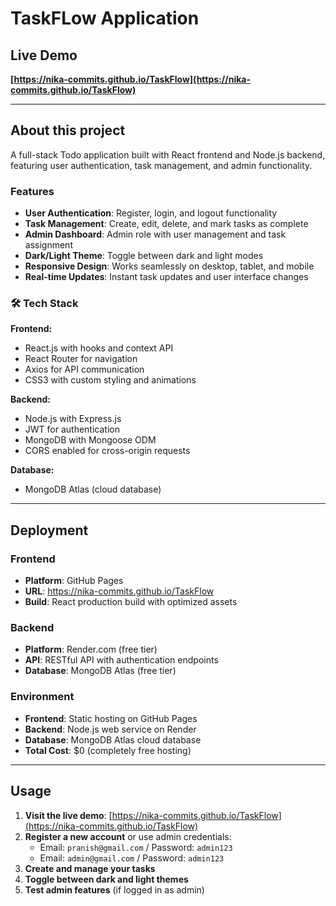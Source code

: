 # TaskFLow Application

##  Live Demo

**[https://nika-commits.github.io/TaskFlow](https://nika-commits.github.io/TaskFlow)**

---

## About this project

A full-stack Todo application built with React frontend and Node.js backend, featuring user authentication, task management, and admin functionality.

### Features
- **User Authentication**: Register, login, and logout functionality
- **Task Management**: Create, edit, delete, and mark tasks as complete
- **Admin Dashboard**: Admin role with user management and task assignment
- **Dark/Light Theme**: Toggle between dark and light modes
- **Responsive Design**: Works seamlessly on desktop, tablet, and mobile
- **Real-time Updates**: Instant task updates and user interface changes

### 🛠️ Tech Stack

**Frontend:**

- React.js with hooks and context API
- React Router for navigation
- Axios for API communication
- CSS3 with custom styling and animations

**Backend:**

- Node.js with Express.js
- JWT for authentication
- MongoDB with Mongoose ODM
- CORS enabled for cross-origin requests

**Database:**

- MongoDB Atlas (cloud database)

---

## Deployment

### Frontend

- **Platform**: GitHub Pages
- **URL**: https://nika-commits.github.io/TaskFlow
- **Build**: React production build with optimized assets

### Backend

- **Platform**: Render.com (free tier)
- **API**: RESTful API with authentication endpoints
- **Database**: MongoDB Atlas (free tier)

### Environment

- **Frontend**: Static hosting on GitHub Pages
- **Backend**: Node.js web service on Render
- **Database**: MongoDB Atlas cloud database
- **Total Cost**: $0 (completely free hosting)

---

##  Usage

1. **Visit the live demo**: [https://nika-commits.github.io/TaskFlow](https://nika-commits.github.io/TaskFlow)
2. **Register a new account** or use admin credentials:
   - Email: `pranish@gmail.com` / Password: `admin123`
   - Email: `admin@gmail.com` / Password: `admin123`
3. **Create and manage your tasks**
4. **Toggle between dark and light themes**
5. **Test admin features** (if logged in as admin)
